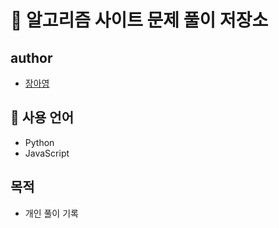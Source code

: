 # 💪 알고리즘 사이트 문제 풀이 저장소


## author
- [장아영](https://github.com/Jang-Ahyoung)

## 🏅 사용 언어
- Python
- JavaScript

## 목적
- 개인 풀이 기록
